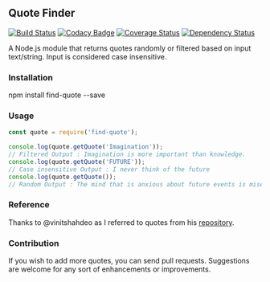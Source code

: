 ## Quote Finder
[![Build Status][build-status-image]][build-status-url] [![Codacy Badge][badge-url]][code-quality-url] [![Coverage Status][coverage-image]][coverage-url] [![Dependency Status](https://david-dm.org/naman1303/find-quote.svg)](https://david-dm.org/naman1303/find-quote)

A Node.js module that returns quotes randomly or filtered based on input text/string. 
Input is considered case insensitive. 

### Installation
npm install find-quote --save

### Usage
```javascript
const quote = require('find-quote');

console.log(quote.getQuote('Imagination')); 
// Filtered Output : Imagination is more important than knowledge.
console.log(quote.getQuote('FUTURE')); 
// Case insensitive Output : I never think of the future
console.log(quote.getQuote()); 
// Random Output : The mind that is anxious about future events is miserable.
```
### Reference
Thanks to @vinitshahdeo as I referred to quotes from his [repository][]. 

### Contribution
If you wish to add more quotes, you can send pull requests. 
Suggestions are welcome for any sort of enhancements or improvements.

[repository]: <https://github.com/vinitshahdeo/inspirational-quotes>
[build-status-image]: https://travis-ci.org/naman1303/find-quote.svg?branch=master
[badge-url]: https://api.codacy.com/project/badge/Grade/676df203e94d44af94969d094073dac9
[build-status-url]: https://travis-ci.org/naman1303/find-quote
[code-quality-url]: https://www.codacy.com/manual/naman1303/find-quote?utm_source=github.com&amp;utm_medium=referral&amp;utm_content=naman1303/find-quote&amp;utm_campaign=Badge_Grade
[coverage-image]: https://coveralls.io/repos/github/naman1303/find-quote/badge.svg?branch=master
[coverage-url]: https://coveralls.io/github/naman1303/find-quote?branch=master